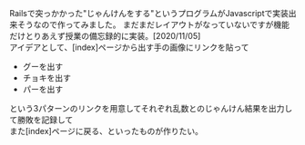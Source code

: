 Railsで突っかかった"じゃんけんをする"というプログラムがJavascriptで実装出来そうなので作ってみました。
まだまだレイアウトがなっていないですが機能だけとりあえず授業の備忘録的に実装。[2020/11/05]<br>
アイデアとして、[index]ページから出す手の画像にリンクを貼って<br>
<ul>
  <li>グーを出す</li>
  <li>チョキを出す</li>
  <li>パーを出す</li>
</ul>
という3パターンのリンクを用意してそれぞれ乱数とのじゃんけん結果を出力して勝敗を記録して<br>
また[index]ページに戻る、といったものが作りたい。
